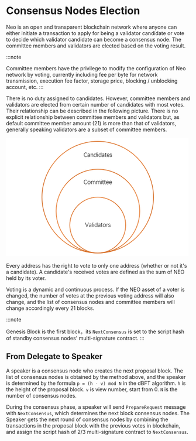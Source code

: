 # Consensus Nodes Election

Neo is an open and transparent blockchain network where anyone can either initiate a transaction to apply for being a validator candidate or vote to decide which validator candidate can become a consensus node. The committee members and validators are elected based on the voting result.

:::note

Committee members have the privilege to modify the configuration of Neo network by voting, currently including fee per byte for network transmission, execution fee factor, storage price, blocking / unblocking account, etc.
:::

There is no duty assigned to candidates. However, committee members and validators are elected from certain number of candidates with most votes. Their relationship can be described in the following picture. There is no explicit relationship between committee members and validators but, as default committee member amount (21) is more than that of validators, generally speaking validators are a subset of committee members. 

![](../images/consensus/vote_candidate.png)

Every address has the right to vote to only one address (whether or not it's a candidate). A candidate's received votes are defined as the sum of NEO held by its voter. 

Voting is a dynamic and continuous process. If the NEO asset of a voter is changed, the number of votes at the previous voting address will also change, and the list of consensus nodes and committee members will change accordingly every 21 blocks.

:::note

Genesis Block is the first block，its `NextConsensus` is set to the script hash of standby consensus nodes' multi-signature contract.
:::

## From Delegate to Speaker

A speaker is a consensus node who creates the next proposal block. The list of consensus nodes is obtained by the method above, and the speaker is determined by the formula `p = (h - v) mod N` in the dBFT algorithm. `h` is the height of the proposal block. `v` is view number, start from 0. `N` is the number of consensus nodes.

During the consensus phase, a speaker will send `PrepareRequest` message with `NextConsensus`, which determines the next block consensus nodes. The Speaker gets the next round of consensus nodes by combining the transactions in the proposal block with the previous votes in blockchain, and assign the script hash of 2/3 multi-signature contract to `NextConsensus`. 
